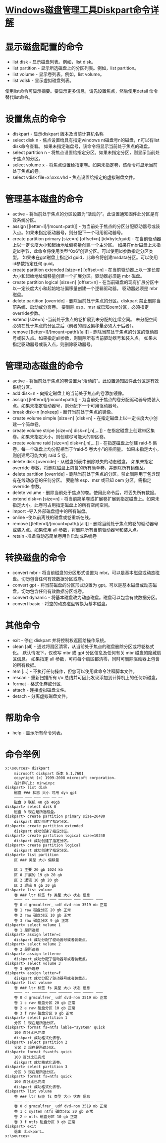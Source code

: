# [Windows磁盘管理工具Diskpart命令详解](https://baijiahao.baidu.com/s?id=1595427301424851724&wfr=spider&for=pc "转载地址")

# 显示磁盘配置的命令

- list disk - 显示磁盘列表。例如，list disk。 
- list partition - 显示所选磁盘上的分区列表。例如，list partition。
- list volume - 显示卷列表。例如，list volume。 
- list vdisk - 显示虚拟磁盘列表。

使用list命令可显示摘要。要显示更多信息，请先设置焦点，然后使用detail 命令替代list命令。

# 设置焦点的命令

- diskpart - 显示diskpart 版本及当前计算机名称 
- select disk n - 焦点设置给具有指定windows nt磁盘号n的磁盘，n可以有list disk命令查看。 如果未指定磁盘号，该命令将显示当前处于焦点的磁盘。 
- select partition n - 将焦点设置给指定分区。如果未指定分区，则显示当前处于焦点的分区。 
- select volume x - 将焦点设置给指定卷。如果未指定卷，该命令将显示当前处于焦点的卷。 
- select vdisk file=x:\xxx.vhd - 焦点设置给指定的虚拟磁盘文件。

# 管理基本磁盘的命令

- active - 将当前处于焦点的分区设置为“活动的”。此设置通知固件此分区是有效系统分区。 
- assign [[letter=l]/[mount=path]] - 为当前处于焦点的分区分配驱动器号或装入点。如果未指定驱动器号，则分配下一个可用驱动器号。 
- create partition primary [size=n] [offset=n] [id=byte/guid] - 在当前驱动器上以一定长度大小和起始地址偏移量创建一个主分区。 如果在mbr磁盘上未指定id字节，此命令将使用类型“0x6”创建分区。可以使用id参数指定分区类型。 如果未在gpt磁盘上指定id guid，此命令将创建msdata分区。可以使用id参数指定任何 guid。 
- create partition extended [size=n] [offset=n] - 在当前驱动器上以一定长度大小和起始地址偏移量创建一个扩展分区。驱动器必须是 mbr 磁盘。 
- create partition logical [size=n] [offset=n] - 在当前磁盘的现有扩展分区中以一定长度大小和起始地址偏移量创建一个逻辑驱动器。 驱动器必须是 mbr 磁盘。
- delete partition [override] - 删除当前处于焦点的分区。diskpart 禁止删除当前系统、启动或分页卷。 要删除 esp、msr 或已知oem分区，必须指定override参数。 
- extend [size=n] -当前处于焦点的卷扩展到未分配的连续空间。 未分配空间必须在处于焦点的分区之后（前者的扇区偏移量必须大于后者）。 
- remove [[letter=l]/[mount=path]/[all]] - 删除当前处于焦点的分区的驱动器号或装入点。如果指定all参数，则删除所有当前驱动器号和装入点。 如果未指定驱动器号或装入点，则删除驱动器号。

# 管理动态磁盘的命令

- active - 将当前处于焦点的卷设置为“活动的”。此设置通知固件此分区是有效系统分区。 
- add disk=n - 向指定磁盘上的当前处于焦点的卷添加镜像。 
- assign [[letter=l]/[mount=path]] - 为当前处于焦点的卷分配驱动器号或装入点。如果未指定驱动器号，则分配下一个可用驱动器号。 
- break disk=n [nokeep] - 断开当前处于焦点的镜像。 
- create volume simple [size=n] [disk=n] - 在指定磁盘上以一定长度大小创建一个简单卷。 
- create volume stripe [size=n] disk=n[,n[,…]] - 在指定磁盘上创建带区集卷。如果未指定大小，则创建尽可能大的带区卷。 
- create volume raid [size=n] disk=n[,n[,…]] - 在指定磁盘上创建 raid-5 集卷。每一个磁盘上均分配相当于“raid-5 卷大小”的空间量。 如果未指定大小，则创建尽可能大的 raid 5 卷。 
- delete disk [override] - 从磁盘列表中删除缺失的动态磁盘。 如果未指定 override 参数，将删除磁盘上包含的所有简单卷，并删除所有镜像丛。 
- delete partition [override] - 删除当前处于焦点的分区。禁止删除用于包含现有在线动态卷的任何分区。 要删除 esp、msr 或已知 oem 分区，需指定 override 参数。 
- delete volume - 删除当前处于焦点的卷。使用此命令后，将丢失所有数据。 
- extend disk=n [size=n] - 将当前简单卷或扩展卷扩展到指定磁盘上。如果未指定大小，此卷可占用指定磁盘上的所有空闲空间。 
- import -导入外部磁盘组中的所有磁盘。 
- online -使以前离线的磁盘或卷重新在线。 
- remove [[letter=l]/[mount=path]/[all]] - 删除当前处于焦点的卷的驱动器号或装入点。如果使用 all 参数，将删除所有当前驱动器号和装入点。 
- retain -准备将动态简单卷用作启动或系统卷

# 转换磁盘的命令

- convert mbr - 将当前磁盘的分区形式设置为 mbr。可以是基本磁盘或动态磁盘。切勿包含任何有效数据分区或卷。 
- convert gpt - 将当前磁盘的分区形式设置为 gpt。可以是基本磁盘或动态磁盘。切勿包含任何有效数据分区或卷。 
- convert dynamic - 将基本磁盘改为动态磁盘。磁盘可以包含有效数据分区。 
- convert basic - 将空的动态磁盘转换为基本磁盘。

# 其他命令

- exit - 停止 diskpart 并将控制权返回给操作系统。 
- clean [all] - 通过将扇区清零，从当前处于焦点的磁盘删除分区或将卷格式化。 默认情况下，仅改写 mbr 或 gpt 分区信息及任何有关 mbr 磁盘的隐藏扇区信息。 如果指定 all 参数，可将每个扇区都清零，同时可删除驱动器上包含的所有数据。 
- rem […] - 不执行任何操作，但您可以使用此命令注释脚本文件。 
- rescan - 重新扫描所有 i/o 总线并可因此发现添加到计算机上的任何新磁盘。 
- format - 格式化卷或分区. 
- attach - 连接虚拟磁盘文件。 
- detach - 分离虚拟磁盘文件。

# 帮助命令

- help - 显示所有命令列表。

# 命令举例

```diskpart
x:\sources> diskpart
    microsoft diskpart 版本 6.1.7601 
    copyright (c) 1999-2008 microsoft corporation. 
    在计算机上: minwinpc 
diskpart> list disk 
    磁盘 ### 状态 大小 可用 dyn gpt 
    ———— ——– ——— ——— —– —- 
    磁盘 0 联机 40 gb 40gb 
diskpart> select disk 0 
    磁盘 0 现在是所选磁盘。 
diskpart> create partition primary size=20480 
    diskpart 成功创建了指定分区。 
diskpart> create partition extended 
    diskpart 成功创建了指定分区。 
diskpart> create partition logical size=10240 
    diskpart 成功创建了指定分区。 
diskpart> create partition logical 
    diskpart 成功创建了指定分区。 
diskpart> list partition 
    区 ### 类型 大小 偏移量

    区 1 主要 20 gb 1024 kb 
    区 0 扩展的 19 gb 20 gb 
    区 2 逻辑 10 gb 20 gb 
    区 3 逻辑 9 gb 30 gb 
diskpart> list volume 
    卷 ### ltr 标签 fs 类型 大小 状态 信息 
    ———- —- ——————— ——– —————— ——– ————- ——– 
    卷 0 d grmculfrer_ udf dvd-rom 3519 mb 正常 
    卷 1 raw 磁盘分区 20 gb 正常 
    卷 2 raw 磁盘分区 10 gb 正常 
    卷 3 raw 磁盘分区 9 gb 正常 
diskpart> select volume 1 
    卷 1 是所选卷 
diskpart> assign letter=c 
    diskpart 成功分配了驱动器号或者装载点。 
diskpart> select volume 2 
    卷 2 是所选卷 
diskpart> assign letter=e 
    diskpart 成功分配了驱动器号或者装载点。 
diskpart> select volume 3 
    卷 3 是所选卷 
diskpart> assign letter=f 
    diskpart 成功分配了驱动器号或者装载点。
diskpart> list volume 
    卷 ### ltr 标签 fs 类型 大小 状态 信息 
    ———- —- ——————— ——– —————— ——– ————- ——– 
    卷 0 d grmculfrer_ udf dvd-rom 3519 mb 正常 
    卷 1 c raw 磁盘分区 20 gb 正常 
    卷 2 e raw 磁盘分区 10 gb 正常 
    卷 3 f raw 磁盘分区 9 gb 正常 
diskpart> select partition 1 
    分区 1 现在是所选分区。 
diskpart> format fs=ntfs lable="system" quick 
    100 百分比已完成 
    diskpart 成功格式化该卷。 
diskpart> select partition 2 
    分区 2 现在是所选分区。 
diskpart> format fs=ntfs quick 
    100 百分比已完成 
    diskpart 成功格式化该卷。 
diskpart> select partition 3 
    分区 3 现在是所选分区。 
diskpart> format fs=ntfs quick 
    100 百分比已完成 
    diskpart 成功格式化该卷。 
diskpart> list volume 
    卷 ### ltr 标签 fs 类型 大小 状态 信息 
    ———- —- ——————— ——– —————— ——– ————- ——– 
    卷 0 d grmculfrer_ udf dvd-rom 3519 mb 正常 
    卷 1 c system ntfs 磁盘分区 20 gb 正常 
    卷 2 e ntfs 磁盘分区 10 gb 正常 
    卷 3 f ntfs 磁盘分区 9 gb 正常 
diskpart> exit 
    退出 diskpart… 
x:\sources>
```